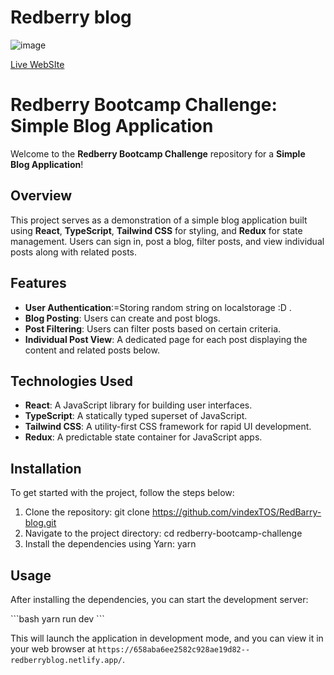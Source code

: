 # Redberry blog
![image](https://firebasestorage.googleapis.com/v0/b/img-upload-7d368.appspot.com/o/redbery%20demo.JPG?alt=media&token=a4e8d229-9207-42d5-99b2-d214bff0c726)


[Live WebSIte](https://658aba6ee2582c928ae19d82--redberryblog.netlify.app/)
 # Redberry Bootcamp Challenge: Simple Blog Application

Welcome to the **Redberry Bootcamp Challenge** repository for a **Simple Blog Application**!

## Overview

This project serves as a demonstration of a simple blog application built using **React**, **TypeScript**, **Tailwind CSS** for styling, and **Redux** for state management. Users can sign in, post a blog, filter posts, and view individual posts along with related posts.

## Features

- **User Authentication**:=Storing random string on localstorage :D .
- **Blog Posting**: Users can create and post blogs.
- **Post Filtering**: Users can filter posts based on certain criteria.
- **Individual Post View**: A dedicated page for each post displaying the content and related posts below.

## Technologies Used

- **React**: A JavaScript library for building user interfaces.
- **TypeScript**: A statically typed superset of JavaScript.
- **Tailwind CSS**: A utility-first CSS framework for rapid UI development.
- **Redux**: A predictable state container for JavaScript apps.

## Installation

To get started with the project, follow the steps below:

1. Clone the repository:
git clone https://github.com/vindexTOS/RedBarry-blog.git
2. Navigate to the project directory:
cd redberry-bootcamp-challenge
3. Install the dependencies using Yarn:
yarn


## Usage

After installing the dependencies, you can start the development server:

\`\`\`bash
yarn run dev
\`\`\`

This will launch the application in development mode, and you can view it in your web browser at `https://658aba6ee2582c928ae19d82--redberryblog.netlify.app/`.
 
 
